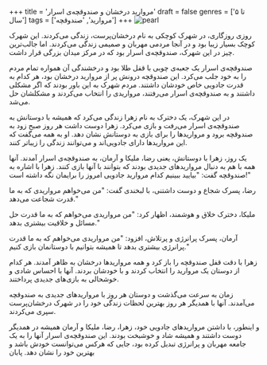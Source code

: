 +++
title = 'مروارید درخشان و صندوقچه‌ی اسرار'
draft = false
genres = ['تا ۵ سال']
tags = ['مروارید', 'صندوقچه‌']
+++
![pearl](/196.pearl.jpg)

روزی روزگاری، در شهرک کوچکی به نام درخشان‌پرست، زندگی می‌کردند. این شهرک کوچک بسیار زیبا بود و در آنجا مردمی مهربان و صمیمی زندگی می‌کردند. اما جالب‌ترین چیز در این شهرک، صندوقچه‌ی اسرار بود که در مرکز میدان بزرگی قرار داشت.

صندوقچه‌ی اسرار یک جعبه‌ی چوبی با قفل طلا بود و درخشندگی آن همواره تمام مردم را به خود جلب می‌کرد. این صندوقچه درونش پر از مروارید درخشان بود، هر کدام به قدرت جادویی خاص خودشان داشتند. مردم شهرک به این باور بودند که اگر مشکلی داشتند و به صندوقچه‌ی اسرار می‌رفتند، مرواریدی را انتخاب می‌کردند و مشکلشان حل می‌شد.

در این شهرک، یک دخترک به نام زهرا زندگی می‌کرد که همیشه با دوستانش به صندوقچه‌ی اسرار می‌رفت و بازی می‌کرد. زهرا دوست داشت هر روز صبح زود به صندوقچه برود و مرواریدها را برای بازی به دوستانش نشان دهد. او به همه می‌گفت که این مرواریدها دارای جادویی‌اند و می‌توانند زندگی را زیباتر کنند.

یک روز، زهرا با دوستانش، یعنی رضا، ملیکا و آرمان، به صندوقچه‌ی اسرار آمدند. آنها همه با هم به دنبال مرواریدهای جدیدی بودند که بتوانند با آنها بازی کنند. زهرا با اشاره به صندوقچه گفت: "بیایید ببینیم کدام مروارید جادویی امروز را برایمان نگه داشته است!"

رضا، پسرک شجاع و دوست داشتنی، با لبخندی گفت: "من می‌خواهم مرواریدی که به ما قدرت شجاعت می‌دهد."

ملیکا، دخترک خلاق و هوشمند، اظهار کرد: "من مرواریدی می‌خواهم که به ما قدرت حل مسائل و خلاقیت بیشتری بدهد."

آرمان، پسرک پرانرژی و پرتلاش، افزود: "من مرواریدی می‌خواهم که به ما قدرت پرانرژی بیشتری بدهد تا همیشه بتوانیم با دوستانمان بازی کنیم."

زهرا با دقت قفل صندوقچه را باز کرد و همه مرواریدها درخشان به ظاهر آمدند. هر کدام از دوستان یک مروارید را انتخاب کردند و با خودشان بردند. آنها با احساس شادی و خوشحالی به بازی‌های جدیدی پرداختند.

زمان به سرعت می‌گذشت و دوستان هر روز با مرواریدهای جدیدی به صندوقچه می‌آمدند. آنها با همدیگر هر روز بهترین لحظات زندگی خود را در شهرک درخشان‌پرست سپری می‌کردند.

و اینطور، با داشتن مرواریدهای جادویی خود، زهرا، رضا، ملیکا و آرمان همیشه در همدیگر دوست داشتند و همیشه شاد و خوشبخت بودند. این صندوقچه‌ی اسرار آنها را به یک جامعه مهربان و پرانرژی تبدیل کرده بود، جایی که هرکس می‌توانست خودش باشد و بهترین خود را نشان دهد.
پابان